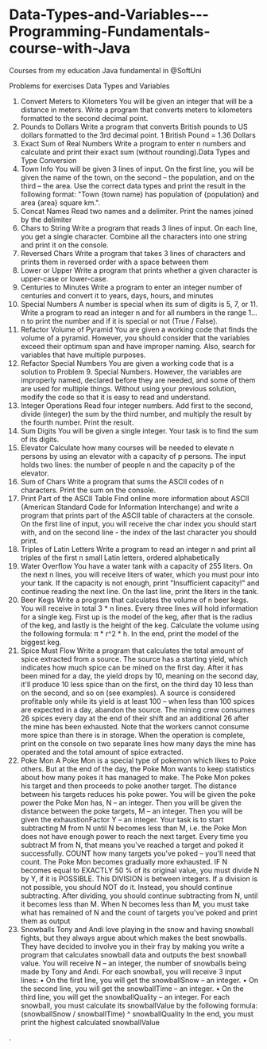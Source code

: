 # Data-Types-and-Variables---Programming-Fundamentals-course-with-Java
Courses from my education Java fundamental  in @SoftUni

Problems for exercises Data Types and Variables
1.	Convert Meters to Kilometers
You will be given an integer that will be a distance in meters. Write a program that converts meters to kilometers formatted to the second decimal point.
2.	Pounds to Dollars
Write a program that converts British pounds to US dollars formatted to the 3rd decimal point.
1 British Pound = 1.36 Dollars
3.	Exact Sum of Real Numbers
Write a program to enter n numbers and calculate and print their exact sum (without rounding).Data Types and Type Conversion
4.	Town Info
You will be given 3 lines of input. On the first line, you will be given the name of the town, on the second – the population, and on the third – the area. Use the correct data types and print the result in the following format:
"Town {town name} has population of {population} and area {area} square km.".
5.	Concat Names
Read two names and a delimiter. Print the names joined by the delimiter
6.	Chars to String
Write a program that reads 3 lines of input. On each line, you get a single character. Combine all the characters into one string and print it on the console.
7.	Reversed Chars
Write a program that takes 3 lines of characters and prints them in reversed order with a space between them
8.	Lower or Upper
Write a program that prints whether a given character is upper-case or lower-case.
9.	Centuries to Minutes
Write a program to enter an integer number of centuries and convert it to years, days, hours, and minutes
10.	Special Numbers
A number is special when its sum of digits is 5, 7, or 11.
Write a program to read an integer n and for all numbers in the range 1…n to print the number and if it is special or not (True / False).
11.	Refactor Volume of Pyramid 
You are given a working code that finds the volume of a pyramid. However, you should consider that the variables exceed their optimum span and have improper naming. Also, search for variables that have multiple purposes.
12.	Refactor Special Numbers
You are given a working code that is a solution to Problem 9. Special Numbers. However, the variables are improperly named, declared before they are needed, and some of them are used for multiple things. Without using your previous solution, modify the code so that it is easy to read and understand.
13.	Integer Operations
Read four integer numbers. Add first to the second, divide (integer) the sum by the third number, and multiply the result by the fourth number. Print the result.
14.	Sum Digits
You will be given a single integer. Your task is to find the sum of its digits.
15.	Elevator
Calculate how many courses will be needed to elevate n persons by using an elevator with a capacity of p persons. 
The input holds two lines: the number of people n and the capacity p of the elevator.
16.	Sum of Chars
Write a program that sums the ASCII codes of n characters. Print the sum on the console.
17.	Print Part of the ASCII Table
Find online more information about ASCII (American Standard Code for Information Interchange) and write a program that prints part of the ASCII table of characters at the console.  
On the first line of input, you will receive the char index you should start with, and on the second line - the index of the last character you should print.
18.	Triples of Latin Letters
Write a program to read an integer n and print all triples of the first n small Latin letters, ordered alphabetically
19.	Water Overflow
You have a water tank with a capacity of 255 liters. 
On the next n lines, you will receive liters of water, which you must pour into your tank. 
If the capacity is not enough, print "Insufficient capacity!" and continue reading the next line. On the last line, print the liters in the tank.
20.	Beer Kegs
Write a program that calculates the volume of n beer kegs. 
You will receive in total 3 * n lines. Every three lines will hold information for a single keg. 
First up is the model of the keg, after that is the radius of the keg, and lastly is the height of the keg.
Calculate the volume using the following formula: π * r^2 * h. 
In the end, print the model of the biggest keg.
21.	Spice Must Flow 
Write a program that calculates the total amount of spice extracted from a source. 
The source has a starting yield, which indicates how much spice can be mined on the first day. After it has been mined for a day, the yield drops by 10, meaning on the second day, it'll produce 10 less spice than on the first, on the third day 10 less than on the second, and so on (see examples). 
A source is considered profitable only while its yield is at least 100 – when less than 100 spices are expected in a day, abandon the source. 
The mining crew consumes 26 spices every day at the end of their shift and an additional 26 after the mine has been exhausted. Note that the workers cannot consume more spice than there is in storage. 
When the operation is complete, print on the console on two separate lines how many days the mine has operated and the total amount of spice extracted. 
22.	Poke Mon
A Poke Mon is a special type of pokemon which likes to Poke others. But at the end of the day, the Poke Mon wants to keep statistics about how many pokes it has managed to make.
The Poke Mon pokes his target and then proceeds to poke another target. The distance between his targets reduces his poke power.
You will be given the poke power the Poke Mon has, N – an integer.
Then you will be given the distance between the poke targets, M – an integer.
Then you will be given the exhaustionFactor Y – an integer.
Your task is to start subtracting M from N until N becomes less than M, i.e. the Poke Mon does not have enough power to reach the next target. 
Every time you subtract M from N, that means you've reached a target and poked it successfully. COUNT how many targets you've poked – you'll need that count.
The Poke Mon becomes gradually more exhausted. IF N becomes equal to EXACTLY 50 % of its original value, you must divide N by Y, if it is POSSIBLE. This DIVISION is between integers.
If a division is not possible, you should NOT do it. Instead, you should continue subtracting.
After dividing, you should continue subtracting from N, until it becomes less than M.
When N becomes less than M, you must take what has remained of N and the count of targets you've poked and print them as output
23.	Snowballs
Tony and Andi love playing in the snow and having snowball fights, but they always argue about which makes the best snowballs. They have decided to involve you in their fray by making you write a program that calculates snowball data and outputs the best snowball value.
You will receive N – an integer, the number of snowballs being made by Tony and Andi.
For each snowball, you will receive 3 input lines:
•	On the first line, you will get the snowballSnow – an integer.
•	On the second line, you will get the snowballTime – an integer.
•	On the third line, you will get the snowballQuality – an integer.
For each snowball, you must calculate its snowballValue by the following formula:
(snowballSnow / snowballTime) ^ snowballQuality
In the end, you must print the highest calculated snowballValue

.


